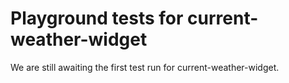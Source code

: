 # Playground tests for current-weather-widget
We are still awaiting the first test run for current-weather-widget.
